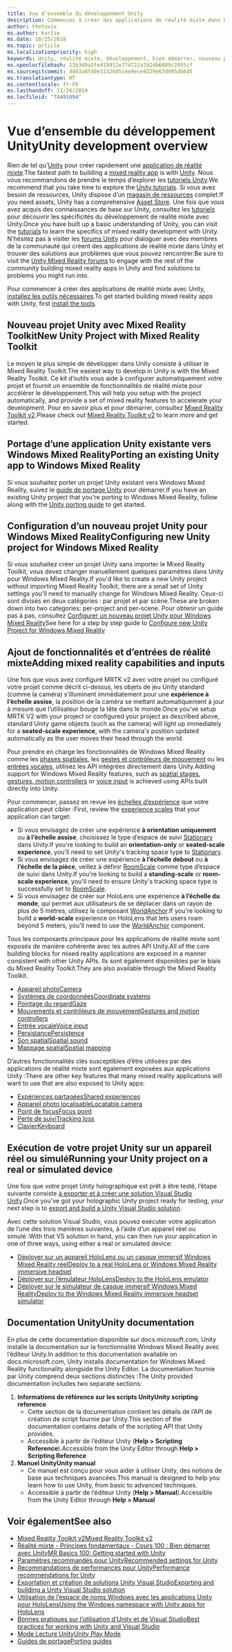 ```yaml
---
title: Vue d’ensemble du développement Unity
description: Commencez à créer des applications de réalité mixte dans Unity.
author: thetuvix
ms.author: kurtie
ms.date: 10/25/2018
ms.topic: article
ms.localizationpriority: high
keywords: Unity, réalité mixte, développement, bien démarrer, nouveau projet, portage, capacité, caméra, simulation, émulation, documentation
ms.openlocfilehash: 23b3d9a3fe419911e774722a7d2db6809c2955cf
ms.sourcegitcommit: 4d43a8f40e3132605cee9ece9229e67d985db645
ms.translationtype: HT
ms.contentlocale: fr-FR
ms.lasthandoff: 11/26/2019
ms.locfileid: "74491094"
---
```

# <a name="unity-development-overview"></a><span data-ttu-id="af503-104">Vue d’ensemble du développement Unity</span><span class="sxs-lookup"><span data-stu-id="af503-104">Unity development overview</span></span>

<span data-ttu-id="af503-105">Rien de tel qu’[Unity](https://unity.com) pour créer rapidement une [application de réalité mixte](app-views.md).</span><span class="sxs-lookup"><span data-stu-id="af503-105">The fastest path to building a [mixed reality app](app-views.md) is with [Unity](https://unity.com).</span></span> <span data-ttu-id="af503-106">Nous vous recommandons de prendre le temps d’explorer les [tutoriels Unity](https://unity3d.com/learn/tutorials).</span><span class="sxs-lookup"><span data-stu-id="af503-106">We recommend that you take time to explore the [Unity tutorials](https://unity3d.com/learn/tutorials).</span></span> <span data-ttu-id="af503-107">Si vous avez besoin de ressources, Unity dispose d’un [magasin de ressources](https://www.assetstore.unity3d.com/) complet.</span><span class="sxs-lookup"><span data-stu-id="af503-107">If you need assets, Unity has a comprehensive [Asset Store](https://www.assetstore.unity3d.com/).</span></span> <span data-ttu-id="af503-108">Une fois que vous avez acquis des connaissances de base sur Unity, consultez les [tutoriels](tutorials.md) pour découvrir les spécificités du développement de réalité mixte avec Unity.</span><span class="sxs-lookup"><span data-stu-id="af503-108">Once you have built up a basic understanding of Unity, you can visit the [tutorials](tutorials.md) to learn the specifics of mixed reality development with Unity.</span></span> <span data-ttu-id="af503-109">N’hésitez pas à visiter les [forums Unity](https://forum.unity3d.com/forums/hololens.102/) pour dialoguer avec des membres de la communauté qui créent des applications de réalité mixte dans Unity et trouver des solutions aux problèmes que vous pouvez rencontrer.</span><span class="sxs-lookup"><span data-stu-id="af503-109">Be sure to visit the [Unity Mixed Reality forums](https://forum.unity3d.com/forums/hololens.102/) to engage with the rest of the community building mixed reality apps in Unity and find solutions to problems you might run into.</span></span>

<span data-ttu-id="af503-110">Pour commencer à créer des applications de réalité mixte avec Unity, [installez les outils nécessaires](install-the-tools.md).</span><span class="sxs-lookup"><span data-stu-id="af503-110">To get started building mixed reality apps with Unity, first [install the tools](install-the-tools.md).</span></span> 

## <a name="new-unity-project-with-mixed-reality-toolkit"></a><span data-ttu-id="af503-111">Nouveau projet Unity avec Mixed Reality Toolkit</span><span class="sxs-lookup"><span data-stu-id="af503-111">New Unity Project with Mixed Reality Toolkit</span></span> 

<span data-ttu-id="af503-112">Le moyen le plus simple de développer dans Unity consiste à utiliser le Mixed Reality Toolkit.</span><span class="sxs-lookup"><span data-stu-id="af503-112">The easiest way to develop in Unity is with the Mixed Reality Toolkit.</span></span> <span data-ttu-id="af503-113">Ce kit d’outils vous aide à configurer automatiquement votre projet et fournit un ensemble de fonctionnalités de réalité mixte pour accélérer le développement.</span><span class="sxs-lookup"><span data-stu-id="af503-113">This will help you setup with the project automatically, and provide a set of mixed reality features to accelerate your development.</span></span> <span data-ttu-id="af503-114">Pour en savoir plus et pour démarrer, consultez [Mixed Reality Toolkit v2](mrtk-getting-started.md).</span><span class="sxs-lookup"><span data-stu-id="af503-114">Please check out [Mixed Reality Toolkit v2](mrtk-getting-started.md) to learn more and get started.</span></span> 

## <a name="porting-an-existing-unity-app-to-windows-mixed-reality"></a><span data-ttu-id="af503-115">Portage d’une application Unity existante vers Windows Mixed Reality</span><span class="sxs-lookup"><span data-stu-id="af503-115">Porting an existing Unity app to Windows Mixed Reality</span></span>

<span data-ttu-id="af503-116">Si vous souhaitez porter un projet Unity existant vers Windows Mixed Reality, suivez le [guide de portage Unity](porting-guides.md) pour démarrer.</span><span class="sxs-lookup"><span data-stu-id="af503-116">If you have an existing Unity project that you're porting to Windows Mixed Reality, follow along with the [Unity porting guide](porting-guides.md) to get started.</span></span>

## <a name="configuring-new-unity-project-for-windows-mixed-reality"></a><span data-ttu-id="af503-117">Configuration d’un nouveau projet Unity pour Windows Mixed Reality</span><span class="sxs-lookup"><span data-stu-id="af503-117">Configuring new Unity project for Windows Mixed Reality</span></span>

<span data-ttu-id="af503-118">Si vous souhaitez créer un projet Unity sans importer le Mixed Reality Toolkit, vous devez changer manuellement quelques paramètres dans Unity pour Windows Mixed Reality.</span><span class="sxs-lookup"><span data-stu-id="af503-118">If you'd like to create a new Unity project without importing Mixed Reality Toolkit, there are a small set of Unity settings you'll need to manually change for Windows Mixed Reality.</span></span> <span data-ttu-id="af503-119">Ceux-ci sont divisés en deux catégories : par projet et par scène.</span><span class="sxs-lookup"><span data-stu-id="af503-119">These are broken down into two categories: per-project and per-scene.</span></span> <span data-ttu-id="af503-120">Pour obtenir un guide pas à pas, consultez [Configurer un nouveau projet Unity pour Windows Mixed Reality](Configure-Unity-Project.md)</span><span class="sxs-lookup"><span data-stu-id="af503-120">See here for a step by step guide to [Configure new Unity Project for Windows Mixed Reality](Configure-Unity-Project.md)</span></span>

## <a name="adding-mixed-reality-capabilities-and-inputs"></a><span data-ttu-id="af503-121">Ajout de fonctionnalités et d’entrées de réalité mixte</span><span class="sxs-lookup"><span data-stu-id="af503-121">Adding mixed reality capabilities and inputs</span></span>

<span data-ttu-id="af503-122">Une fois que vous avez configuré MRTK v2 avec votre projet ou configuré votre projet comme décrit ci-dessus, les objets de jeu Unity standard (comme la caméra) s’illuminent immédiatement pour une **expérience à l’échelle assise**, la position de la caméra se mettant automatiquement à jour à mesure que l’utilisateur bouge la tête dans le monde.</span><span class="sxs-lookup"><span data-stu-id="af503-122">Once you've setup MRTK V2 with your project or configured your project as described above, standard Unity game objects (such as the camera) will light up immediately for a **seated-scale experience**, with the camera's position updated automatically as the user moves their head through the world.</span></span>

<span data-ttu-id="af503-123">Pour prendre en charge les fonctionnalités de Windows Mixed Reality comme les [phases spatiales](coordinate-systems.md#spatial-coordinate-systems), les [gestes et contrôleurs de mouvement](gestures-and-motion-controllers-in-unity.md) ou les [entrées vocales](voice-input-in-unity.md), utilisez les API intégrées directement dans Unity.</span><span class="sxs-lookup"><span data-stu-id="af503-123">Adding support for Windows Mixed Reality features, such as [spatial stages](coordinate-systems.md#spatial-coordinate-systems), [gestures, motion controllers](gestures-and-motion-controllers-in-unity.md) or [voice input](voice-input-in-unity.md) is achieved using APIs built directly into Unity.</span></span> 

<span data-ttu-id="af503-124">Pour commencer, passez en revue les [échelles d’expérience](coordinate-systems.md) que votre application peut cibler :</span><span class="sxs-lookup"><span data-stu-id="af503-124">First, review the [experience scales](coordinate-systems.md) that your application can target:</span></span>
* <span data-ttu-id="af503-125">Si vous envisagez de créer une expérience **à orientation uniquement** ou **à l’échelle assise**, choisissez le type d’espace de suivi [Stationary](coordinate-systems-in-unity.md#building-an-orientation-only-or-seated-scale-experience) dans Unity.</span><span class="sxs-lookup"><span data-stu-id="af503-125">If you're looking to build an **orientation-only** or **seated-scale experience**, you'll need to set Unity's tracking space type to [Stationary](coordinate-systems-in-unity.md#building-an-orientation-only-or-seated-scale-experience).</span></span>
* <span data-ttu-id="af503-126">Si vous envisagez de créer une expérience **à l’échelle debout** ou **à l’échelle de la pièce**, veillez à définir [RoomScale](coordinate-systems-in-unity.md#building-an-orientation-only-or-seated-scale-experience) comme type d’espace de suivi dans Unity.</span><span class="sxs-lookup"><span data-stu-id="af503-126">If you're looking to build a **standing-scale** or **room-scale experience**, you'll need to ensure Unity's tracking space type is successfully set to [RoomScale](coordinate-systems-in-unity.md#building-an-orientation-only-or-seated-scale-experience).</span></span>
* <span data-ttu-id="af503-127">Si vous envisagez de créer sur HoloLens une expérience **à l’échelle du monde**, qui permet aux utilisateurs de se déplacer dans un rayon de plus de 5 mètres, utilisez le composant [WorldAnchor](coordinate-systems-in-unity.md#building-a-world-scale-experience).</span><span class="sxs-lookup"><span data-stu-id="af503-127">If you're looking to build a **world-scale** experience on HoloLens that lets users roam beyond 5 meters, you'll need to use the [WorldAnchor](coordinate-systems-in-unity.md#building-a-world-scale-experience) component.</span></span>

<span data-ttu-id="af503-128">Tous les composants principaux pour les applications de réalité mixte sont exposés de manière cohérente avec les autres API Unity.</span><span class="sxs-lookup"><span data-stu-id="af503-128">All of the core building blocks for mixed reality applications are exposed in a manner consistent with other Unity APIs.</span></span> <span data-ttu-id="af503-129">Ils sont également disponibles par le biais du Mixed Reality Toolkit.</span><span class="sxs-lookup"><span data-stu-id="af503-129">They are also available through the Mixed Reality Toolkit.</span></span>
* [<span data-ttu-id="af503-130">Appareil photo</span><span class="sxs-lookup"><span data-stu-id="af503-130">Camera</span></span>](camera-in-unity.md)
* [<span data-ttu-id="af503-131">Systèmes de coordonnées</span><span class="sxs-lookup"><span data-stu-id="af503-131">Coordinate systems</span></span>](coordinate-systems-in-unity.md)
* [<span data-ttu-id="af503-132">Pointage du regard</span><span class="sxs-lookup"><span data-stu-id="af503-132">Gaze</span></span>](gaze-in-unity.md)
* [<span data-ttu-id="af503-133">Mouvements et contrôleurs de mouvement</span><span class="sxs-lookup"><span data-stu-id="af503-133">Gestures and motion controllers</span></span>](gestures-and-motion-controllers-in-unity.md)
* [<span data-ttu-id="af503-134">Entrée vocale</span><span class="sxs-lookup"><span data-stu-id="af503-134">Voice input</span></span>](voice-input-in-unity.md)
* [<span data-ttu-id="af503-135">Persistance</span><span class="sxs-lookup"><span data-stu-id="af503-135">Persistence</span></span>](persistence-in-unity.md)
* [<span data-ttu-id="af503-136">Son spatial</span><span class="sxs-lookup"><span data-stu-id="af503-136">Spatial sound</span></span>](spatial-sound-in-unity.md)
* [<span data-ttu-id="af503-137">Mappage spatial</span><span class="sxs-lookup"><span data-stu-id="af503-137">Spatial mapping</span></span>](spatial-mapping-in-unity.md)

<span data-ttu-id="af503-138">D’autres fonctionnalités clés susceptibles d’être utilisées par des applications de réalité mixte sont également exposées aux applications Unity :</span><span class="sxs-lookup"><span data-stu-id="af503-138">There are other key features that many mixed reality applications will want to use that are also exposed to Unity apps:</span></span>
* [<span data-ttu-id="af503-139">Expériences partagées</span><span class="sxs-lookup"><span data-stu-id="af503-139">Shared experiences</span></span>](shared-experiences-in-unity.md)
* [<span data-ttu-id="af503-140">Appareil photo localisable</span><span class="sxs-lookup"><span data-stu-id="af503-140">Locatable camera</span></span>](locatable-camera-in-unity.md)
* [<span data-ttu-id="af503-141">Point de focus</span><span class="sxs-lookup"><span data-stu-id="af503-141">Focus point</span></span>](focus-point-in-unity.md)
* [<span data-ttu-id="af503-142">Perte de suivi</span><span class="sxs-lookup"><span data-stu-id="af503-142">Tracking loss</span></span>](tracking-loss-in-unity.md)
* [<span data-ttu-id="af503-143">Clavier</span><span class="sxs-lookup"><span data-stu-id="af503-143">Keyboard</span></span>](keyboard-input-in-unity.md)

## <a name="running-your-unity-project-on-a-real-or-simulated-device"></a><span data-ttu-id="af503-144">Exécution de votre projet Unity sur un appareil réel ou simulé</span><span class="sxs-lookup"><span data-stu-id="af503-144">Running your Unity project on a real or simulated device</span></span>

<span data-ttu-id="af503-145">Une fois que votre projet Unity holographique est prêt à être testé, l’étape suivante consiste [à exporter et à créer une solution Visual Studio Unity](exporting-and-building-a-unity-visual-studio-solution.md).</span><span class="sxs-lookup"><span data-stu-id="af503-145">Once you've got your holographic Unity project ready for testing, your next step is to [export and build a Unity Visual Studio solution](exporting-and-building-a-unity-visual-studio-solution.md).</span></span>

<span data-ttu-id="af503-146">Avec cette solution Visual Studio, vous pouvez exécuter votre application de l’une des trois manières suivantes, à l’aide d’un appareil réel ou simulé :</span><span class="sxs-lookup"><span data-stu-id="af503-146">With that VS solution in hand, you can then run your application in one of three ways, using either a real or simulated device:</span></span>
* [<span data-ttu-id="af503-147">Déployer sur un appareil HoloLens ou un casque immersif Windows Mixed Reality réel</span><span class="sxs-lookup"><span data-stu-id="af503-147">Deploy to a real HoloLens or Windows Mixed Reality immersive headset</span></span>](using-visual-studio.md)
* [<span data-ttu-id="af503-148">Déployer sur l’émulateur HoloLens</span><span class="sxs-lookup"><span data-stu-id="af503-148">Deploy to the HoloLens emulator</span></span>](using-the-hololens-emulator.md)
* [<span data-ttu-id="af503-149">Déployer sur le simulateur de casque immersif Windows Mixed Reality</span><span class="sxs-lookup"><span data-stu-id="af503-149">Deploy to the Windows Mixed Reality immersive headset simulator</span></span>](using-the-windows-mixed-reality-simulator.md)

## <a name="unity-documentation"></a><span data-ttu-id="af503-150">Documentation Unity</span><span class="sxs-lookup"><span data-stu-id="af503-150">Unity documentation</span></span>

<span data-ttu-id="af503-151">En plus de cette documentation disponible sur docs.microsoft.com, Unity installe la documentation sur la fonctionnalité Windows Mixed Reality avec l’éditeur Unity.</span><span class="sxs-lookup"><span data-stu-id="af503-151">In addition to this documentation available on docs.microsoft.com, Unity installs documentation for Windows Mixed Reality functionality alongside the Unity Editor.</span></span> <span data-ttu-id="af503-152">La documentation fournie par Unity comprend deux sections distinctes :</span><span class="sxs-lookup"><span data-stu-id="af503-152">The Unity provided documentation includes two separate sections:</span></span>
1. <span data-ttu-id="af503-153">**Informations de référence sur les scripts Unity**</span><span class="sxs-lookup"><span data-stu-id="af503-153">**Unity scripting reference**</span></span>
    * <span data-ttu-id="af503-154">Cette section de la documentation contient les détails de l’API de création de script fournie par Unity.</span><span class="sxs-lookup"><span data-stu-id="af503-154">This section of the documentation contains details of the scripting API that Unity provides.</span></span>
    * <span data-ttu-id="af503-155">Accessible à partir de l’éditeur Unity (**Help > Scripting Reference**).</span><span class="sxs-lookup"><span data-stu-id="af503-155">Accessible from the Unity Editor through **Help > Scripting Reference**</span></span>
2. <span data-ttu-id="af503-156">**Manuel Unity**</span><span class="sxs-lookup"><span data-stu-id="af503-156">**Unity manual**</span></span>
    * <span data-ttu-id="af503-157">Ce manuel est conçu pour vous aider à utiliser Unity, des notions de base aux techniques avancées.</span><span class="sxs-lookup"><span data-stu-id="af503-157">This manual is designed to help you learn how to use Unity, from basic to advanced techniques.</span></span>
    * <span data-ttu-id="af503-158">Accessible à partir de l’éditeur Unity (**Help > Manual**).</span><span class="sxs-lookup"><span data-stu-id="af503-158">Accessible from the Unity Editor through **Help > Manual**</span></span>

## <a name="see-also"></a><span data-ttu-id="af503-159">Voir également</span><span class="sxs-lookup"><span data-stu-id="af503-159">See also</span></span>
* [<span data-ttu-id="af503-160">Mixed Reality Toolkit v2</span><span class="sxs-lookup"><span data-stu-id="af503-160">Mixed Reality Toolkit v2</span></span>](mrtk-getting-started.md)
* [<span data-ttu-id="af503-161">Réalité mixte - Principes fondamentaux - Cours 100 : Bien démarrer avec Unity</span><span class="sxs-lookup"><span data-stu-id="af503-161">MR Basics 100: Getting started with Unity</span></span>](holograms-100.md)
* [<span data-ttu-id="af503-162">Paramètres recommandés pour Unity</span><span class="sxs-lookup"><span data-stu-id="af503-162">Recommended settings for Unity</span></span>](recommended-settings-for-unity.md)
* [<span data-ttu-id="af503-163">Recommandations de performances pour Unity</span><span class="sxs-lookup"><span data-stu-id="af503-163">Performance recommendations for Unity</span></span>](performance-recommendations-for-unity.md)
* [<span data-ttu-id="af503-164">Exportation et création de solutions Unity Visual Studio</span><span class="sxs-lookup"><span data-stu-id="af503-164">Exporting and building a Unity Visual Studio solution</span></span>](exporting-and-building-a-unity-visual-studio-solution.md)
* [<span data-ttu-id="af503-165">Utilisation de l’espace de noms Windows avec les applications Unity pour HoloLens</span><span class="sxs-lookup"><span data-stu-id="af503-165">Using the Windows namespace with Unity apps for HoloLens</span></span>](using-the-windows-namespace-with-unity-apps-for-hololens.md)
* [<span data-ttu-id="af503-166">Bonnes pratiques sur l’utilisation d’Unity et de Visual Studio</span><span class="sxs-lookup"><span data-stu-id="af503-166">Best practices for working with Unity and Visual Studio</span></span>](best-practices-for-working-with-unity-and-visual-studio.md)
* [<span data-ttu-id="af503-167">Mode Lecture Unity</span><span class="sxs-lookup"><span data-stu-id="af503-167">Unity Play Mode</span></span>](unity-play-mode.md)
* [<span data-ttu-id="af503-168">Guides de portage</span><span class="sxs-lookup"><span data-stu-id="af503-168">Porting guides</span></span>](porting-guides.md)
